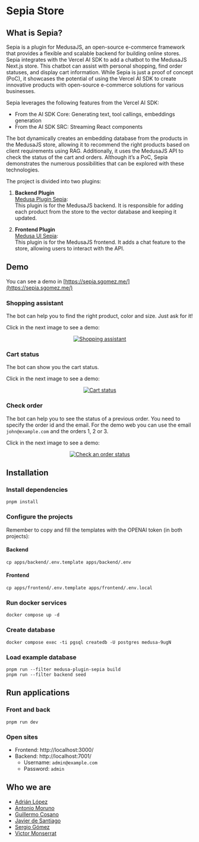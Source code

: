 # Sepia Store

## What is Sepia?

Sepia is a plugin for MedusaJS, an open-source e-commerce framework that provides a flexible and scalable backend for building online stores. Sepia integrates with the Vercel AI SDK to add a chatbot to the MedusaJS Next.js store. This chatbot can assist with personal shopping, find order statuses, and display cart information. While Sepia is just a proof of concept (PoC), it showcases the potential of using the Vercel AI SDK to create innovative products with open-source e-commerce solutions for various businesses.

Sepia leverages the following features from the Vercel AI SDK:

- From the AI SDK Core: Generating text, tool callings, embeddings generation
- From the AI SDK SRC: Streaming React components

The bot dynamically creates an embedding database from the products in the MedusaJS store, allowing it to recommend the right products based on client requirements using RAG. Additionally, it uses the MedusaJS API to check the status of the cart and orders. Although it’s a PoC, Sepia demonstrates the numerous possibilities that can be explored with these technologies.

The project is divided into two plugins:

1. **Backend Plugin**  
   [Medusa Plugin Sepia](https://github.com/la-sepia/sepia-store/tree/main/packages/medusa-plugin-sepia):  
   This plugin is for the MedusaJS backend. It is responsible for adding each product from the store to the vector database and keeping it updated.

2. **Frontend Plugin**  
   [Medusa UI Sepia](https://github.com/la-sepia/sepia-store/tree/main/packages/medusa-ui-sepia):  
   This plugin is for the MedusaJS frontend. It adds a chat feature to the store, allowing users to interact with the API.

## Demo

You can see a demo in [https://sepia.sgomez.me/](https://sepia.sgomez.me/)

### Shopping assistant

The bot can help you to find the right product, color and size. Just ask for it!

Click in the next image to see a demo:

<div align="center">

[![Shopping assistant](https://img.youtube.com/vi/LFEo_UOD3dg/0.jpg)](https://www.youtube.com/watch?v=LFEo_UOD3dg)

</div>

### Cart status

The bot can show you the cart status.

Click in the next image to see a demo:

<div align="center">

[![Cart status](https://img.youtube.com/vi/-ntKVHR39H8/0.jpg)](https://www.youtube.com/watch?v=-ntKVHR39H8)

</div>

### Check order

The bot can help you to see the status of a previous order. You need to specify the order id and the email. For the demo web you can use the email `john@example.com` and the orders 1, 2 or 3.

Click in the next image to see a demo:

<div align="center">

[![Check an order status](https://img.youtube.com/vi/Cg9DeOO7rPk/0.jpg)](https://www.youtube.com/watch?v=Cg9DeOO7rPk)

</div>

## Installation

### Install dependencies

```
pnpm install
```

### Configure the projects

Remember to copy and fill the templates with the OPENAI token (in both projects):

#### Backend

```
cp apps/backend/.env.template apps/backend/.env
```

#### Frontend

```
cp apps/frontend/.env.template apps/frontend/.env.local
```

### Run docker services

```
docker compose up -d
```

### Create database

```
docker compose exec -ti pgsql createdb -U postgres medusa-9ugN
```

### Load example database

```
pnpm run --filter medusa-plugin-sepia build
pnpm run --filter backend seed
```

## Run applications

### Front and back

```
pnpm run dev
```

### Open sites

- Frontend: http://localhost:3000/
- Backend: http://localhost:7001/
  - Username: `admin@example.com`
  - Password: `admin`

## Who we are

- [Adrián López](https://github.com/AdrianLopezGue)
- [Antonio Moruno](https://github.com/moruno21)
- [Guillermo Cosano](https://github.com/guillecg98)
- [Javier de Santiago](https://github.com/jdes01)
- [Sergio Gómez](https://github.com/sgomez)
- [Victor Monserrat](https://github.com/victormonserrat/)
